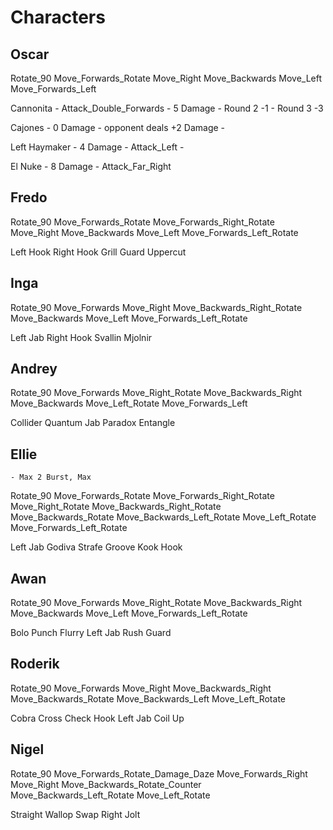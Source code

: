 # Characters

## Oscar
Rotate_90
Move_Forwards_Rotate
Move_Right
Move_Backwards
Move_Left
Move_Forwards_Left

Cannonita 
	- Attack_Double_Forwards
	- 5 Damage
	- Round 2 -1
	- Round 3 -3

Cajones
	- 0 Damage
	- opponent deals +2 Damage
	- 

Left Haymaker
	- 4 Damage
	- Attack_Left
	- 

El Nuke
	- 8 Damage 
	- Attack_Far_Right

## Fredo
Rotate_90
Move_Forwards_Rotate
Move_Forwards_Right_Rotate
Move_Right
Move_Backwards
Move_Left
Move_Forwards_Left_Rotate

Left Hook
Right Hook
Grill Guard
Uppercut


## Inga
Rotate_90
Move_Forwards
Move_Right
Move_Backwards_Right_Rotate
Move_Backwards
Move_Left
Move_Forwards_Left_Rotate

Left Jab
Right Hook
Svallin
Mjolnir

## Andrey
Rotate_90
Move_Forwards
Move_Right_Rotate
Move_Backwards_Right
Move_Backwards
Move_Left_Rotate
Move_Forwards_Left

Collider
Quantum Jab
Paradox
Entangle

## Ellie
	- Max 2 Burst, Max 
Rotate_90
Move_Forwards_Rotate
Move_Forwards_Right_Rotate
Move_Right_Rotate
Move_Backwards_Right_Rotate
Move_Backwards_Rotate
Move_Backwards_Left_Rotate
Move_Left_Rotate
Move_Forwards_Left_Rotate

Left Jab
Godiva Strafe
Groove
Kook Hook

## Awan
Rotate_90
Move_Forwards
Move_Right_Rotate
Move_Backwards_Right
Move_Backwards
Move_Left
Move_Forwards_Left_Rotate

Bolo Punch
Flurry
Left Jab
Rush Guard

## Roderik
Rotate_90
Move_Forwards
Move_Right
Move_Backwards_Right
Move_Backwards_Rotate
Move_Backwards_Left
Move_Left_Rotate

Cobra Cross
Check Hook
Left Jab
Coil Up

## Nigel
Rotate_90
Move_Forwards_Rotate_Damage_Daze
Move_Forwards_Right
Move_Right
Move_Backwards_Rotate_Counter
Move_Backwards_Left_Rotate
Move_Left_Rotate

Straight
Wallop
Swap
Right Jolt